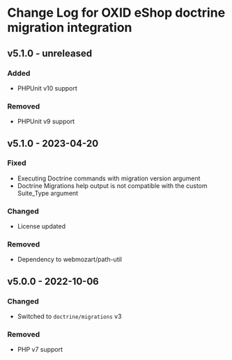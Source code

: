 # Change Log for OXID eShop doctrine migration integration

## v5.1.0 - unreleased

### Added
- PHPUnit v10 support

### Removed
- PHPUnit v9 support

## v5.1.0 - 2023-04-20

### Fixed
- Executing Doctrine commands with migration version argument
- Doctrine Migrations help output is not compatible with the custom Suite_Type argument

### Changed
- License updated

### Removed
- Dependency to webmozart/path-util

## v5.0.0 - 2022-10-06

### Changed
- Switched to `doctrine/migrations` v3

### Removed
- PHP v7 support
